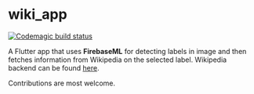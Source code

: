 # wiki_app

[![Codemagic build status](https://api.codemagic.io/apps/5f521ff5e2db276a4eafc076/5f521ff5e2db276a4eafc075/status_badge.svg)](https://codemagic.io/apps/5f521ff5e2db276a4eafc076/5f521ff5e2db276a4eafc075/latest_build)

A Flutter app that uses **FirebaseML** for detecting labels in image and then fetches information from Wikipedia on the selected label.
Wikipedia backend can be found [here](https://github.com/prakharb10/wiki-app-backend).

Contributions are most welcome.
